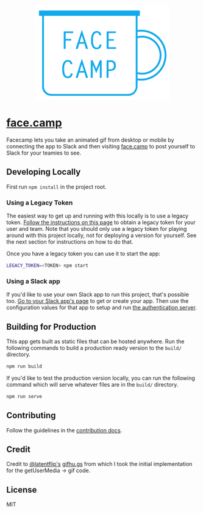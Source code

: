 <p align="center">
  <img alt="face.camp logo" src="./src/assets/icons/icon-no-padding.png" />
</p>

# [face.camp](https://face.camp)

Facecamp lets you take an animated gif from desktop or mobile by connecting the app to Slack and then visiting [face.camp](https://face.camp) to post yourself to Slack for your teamies to see.

## Developing Locally

First run `npm install` in the project root.

### Using a Legacy Token

The easiest way to get up and running with this locally is to use a legacy token. [Follow the instructions on this page](https://api.slack.com/custom-integrations/legacy-tokens) to obtain a legacy token for your user and team. Note that you should only use a legacy token for playing around with this project locally, not for deploying a version for yourself. See the next section for instructions on how to do that.

Once you have a legacy token you can use it to start the app:

```sh
LEGACY_TOKEN=<TOKEN> npm start
```

### Using a Slack app

If you'd like to use your own Slack app to run this project, that's possible too. [Go to your Slack app's page](https://api.slack.com/apps) to get or create your app. Then use the configuration values for that app to setup and run [the authentication server](https://github.com/andyet/auth.face.camp).

## Building for Production

This app gets built as static files that can be hosted anywhere. Run the following commands to build a production ready version to the `build/` directory.

```sh
npm run build
```

If you'd like to test the production version locally, you can run the following command which will serve whatever files are in the `build/` directory.

```sh
npm run serve
```

## Contributing

Follow the guidelines in the [contribution docs](./docs/CONTRIBUTING.md).

## Credit

Credit to [@latentflip's](https://github.com/latentflip) [gifhu.gs](https://github.com/latentflip/gifhu.gs) from which I took the initial implementation for the getUserMedia -> gif code.

## License

MIT
